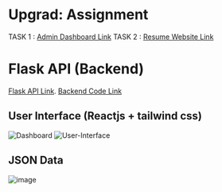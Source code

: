 
# Upgrad: Assignment
TASK 1 : [Admin Dashboard Link](https://upgrad-dashboard.vercel.app)
TASK 2 : [Resume Website Link](https://upgrad-resume-assignment-cgu.vercel.app/) 

# Flask API (Backend)
[Flask API Link](https://flask-resume-api.onrender.com/api/resume).
[Backend Code Link](https://github.com/s0oraj/flask-api-resume)

## User Interface (Reactjs + tailwind css)
![Dashboard](https://github.com/s0oraj/upgrad-resume-assignment-cgu/assets/42529024/6561c7ce-4283-414c-bc0f-ca6959942cdb)
![User-Interface](https://github.com/s0oraj/upgrad-resume-assignment-cgu/assets/42529024/5d67f180-c392-4370-8d6a-7a84debbfa5d)

## JSON Data
![image](https://github.com/s0oraj/upgrad-resume-assignment-cgu/assets/42529024/bdc1915f-9b3e-4f78-9f34-35ceacbdc8fe)

